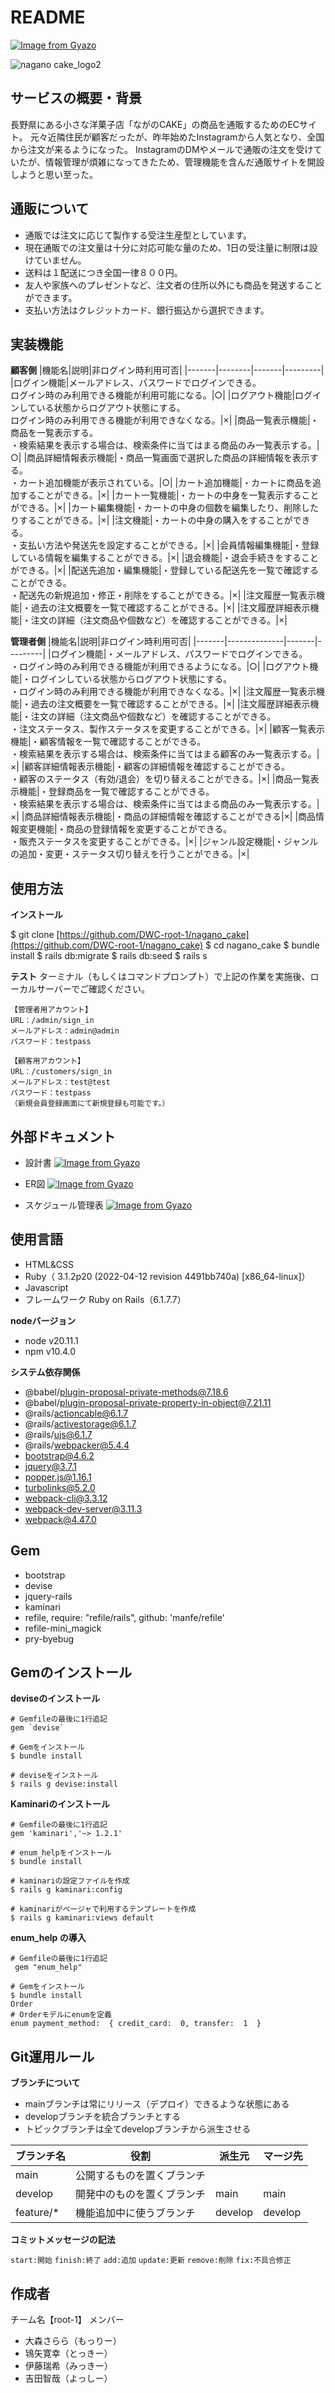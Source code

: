 # README

[![Image from Gyazo](https://i.gyazo.com/3d211f1667a4a425a00cb2a640fb7dbc.jpg)](https://gyazo.com/3d211f1667a4a425a00cb2a640fb7dbc)

![nagano cake_logo2](https://github.com/DWC-root-1/nagano_cake/assets/163057625/e6c62ef0-83e5-4eba-a8f5-4cc3f456acd3)

## サービスの概要・背景
長野県にある小さな洋菓子店「ながのCAKE」の商品を通販するためのECサイト。
元々近隣住民が顧客だったが、昨年始めたInstagramから人気となり、全国から注文が来るようになった。
InstagramのDMやメールで通販の注文を受けていたが、情報管理が煩雑になってきたため、管理機能を含んだ通販サイトを開設しようと思い至った。

## 通販について
- 通販では注文に応じて製作する受注生産型としています。
- 現在通販での注文量は十分に対応可能な量のため、1日の受注量に制限は設けていません。
- 送料は１配送につき全国一律８００円。
- 友人や家族へのプレゼントなど、注文者の住所以外にも商品を発送することができます。
- 支払い方法はクレジットカード、銀行振込から選択できます。

## 実装機能
__顧客側__
|機能名|説明|非ログイン時利用可否|
|-------|--------|-------|---------|
|ログイン機能|メールアドレス、パスワードでログインできる。<br>ログイン時のみ利用できる機能が利用可能になる。|○|
|ログアウト機能|ログインしている状態からログアウト状態にする。<br>ログイン時のみ利用できる機能が利用できなくなる。|×|
|商品一覧表示機能|・商品を一覧表示する。<br>・検索結果を表示する場合は、検索条件に当てはまる商品のみ一覧表示する。|○|
|商品詳細情報表示機能|・商品一覧画面で選択した商品の詳細情報を表示する。<br>・カート追加機能が表示されている。|○|
|カート追加機能|・カートに商品を追加することができる。|×|
|カート一覧機能|・カートの中身を一覧表示することができる。|×|
|カート編集機能|・カートの中身の個数を編集したり、削除したりすることができる。|×|
|注文機能|・カートの中身の購入をすることができる。<br>・支払い方法や発送先を設定することができる。|×|
|会員情報編集機能|・登録している情報を編集することができる。|×|
|退会機能|・退会手続きをすることができる。|×|
|配送先追加・編集機能|・登録している配送先を一覧で確認することができる。<br>・配送先の新規追加・修正・削除をすることができる。|×|
|注文履歴一覧表示機能|・過去の注文概要を一覧で確認することができる。|×|
|注文履歴詳細表示機能|・注文の詳細（注文商品や個数など）を確認することができる。|×|

__管理者側__
|機能名|説明|非ログイン時利用可否|
|-------|--------------|-------|---------|
|ログイン機能|・メールアドレス、パスワードでログインできる。<br>・ログイン時のみ利用できる機能が利用できるようになる。|○|
|ログアウト機能|・ログインしている状態からログアウト状態にする。<br>・ログイン時のみ利用できる機能が利用できなくなる。|×|
|注文履歴一覧表示機能|・過去の注文概要を一覧で確認することができる。|×|
|注文履歴詳細表示機能|・注文の詳細（注文商品や個数など）を確認することができる。<br>・注文ステータス、製作ステータスを変更することができる。|×|
|顧客一覧表示機能|・顧客情報を一覧で確認することができる。<br>・検索結果を表示する場合は、検索条件に当てはまる顧客のみ一覧表示する。|×|
|顧客詳細情報表示機能|・顧客の詳細情報を確認することができる。<br>・顧客のステータス（有効/退会）を切り替えることができる。|×|
|商品一覧表示機能|・登録商品を一覧で確認することができる。<br>・検索結果を表示する場合は、検索条件に当てはまる商品のみ一覧表示する。|×|
|商品詳細情報表示機能|・商品の詳細情報を確認することができる|×|
|商品情報変更機能|・商品の登録情報を変更することができる。<br>・販売ステータスを変更することができる。|×|
|ジャンル設定機能|・ジャンルの追加・変更・ステータス切り替えを行うことができる。|×|

## 使用方法
__インストール__

$ git clone [https://github.com/DWC-root-1/nagano_cake](https://github.com/DWC-root-1/nagano_cake)
$ cd nagano_cake
$ bundle install
$ rails db:migrate
$ rails db:seed
$ rails s

__テスト__
ターミナル（もしくはコマンドプロンプト）で上記の作業を実施後、ローカルサーバーでご確認ください。

```
【管理者用アカウント】
URL：/admin/sign_in
メールアドレス：admin@admin
パスワード：testpass
```
```
【顧客用アカウント】
URL：/customers/sign_in
メールアドレス：test@test
パスワード：testpass
（新規会員登録画面にて新規登録も可能です。）
```

## 外部ドキュメント
- 設計書
[![Image from Gyazo](https://i.gyazo.com/bfd5292ff0caf890d0b0ab6d3e6799b5.png)](https://gyazo.com/bfd5292ff0caf890d0b0ab6d3e6799b5)

- ER図
[![Image from Gyazo](https://i.gyazo.com/354b288c70042159db4c54f3d7696fb8.png)](https://gyazo.com/354b288c70042159db4c54f3d7696fb8)

- スケジュール管理表
[![Image from Gyazo](https://i.gyazo.com/6517a59ad2eaac2068635aee57bad4f5.png)](https://gyazo.com/6517a59ad2eaac2068635aee57bad4f5)

 ## 使用言語
- HTML&CSS
- Ruby（ 3.1.2p20 (2022-04-12 revision 4491bb740a) [x86_64-linux]）
- Javascript
- フレームワーク
Ruby on Rails（6.1.7.7）

__nodeバージョン__
 - node v20.11.1
 - npm v10.4.0

__システム依存関係__
- @babel/plugin-proposal-private-methods@7.18.6
- @babel/plugin-proposal-private-property-in-object@7.21.11
- @rails/actioncable@6.1.7
- @rails/activestorage@6.1.7
- @rails/ujs@6.1.7
- @rails/webpacker@5.4.4
- bootstrap@4.6.2
- jquery@3.7.1
- popper.js@1.16.1
- turbolinks@5.2.0
- webpack-cli@3.3.12
- webpack-dev-server@3.11.3
- webpack@4.47.0

## Gem
 - bootstrap
 - devise
 - jquery-rails
 - kaminari
 - refile, require: "refile/rails", github: 'manfe/refile'
 - refile-mini_magick
 - pry-byebug


## Gemのインストール
__deviseのインストール__
```
# Gemfileの最後に1行追記
gem `devise`

# Gemをインストール
$ bundle install

# deviseをインストール
$ rails g devise:install
```

__Kaminariのインストール__
```
# Gemfileの最後に1行追記
gem 'kaminari','~> 1.2.1'

# enum_helpをインストール
$ bundle install

# kaminariの設定ファイルを作成
$ rails g kaminari:config

# kaminariがページャで利用するテンプレートを作成
$ rails g kaminari:views default
```

__enum_help の導入__
```
# Gemfileの最後に1行追記
 gem "enum_help"

# Gemをインストール
$ bundle install
Order
# Orderモデルにenumを定義
enum payment_method:  { credit_card:  0, transfer:  1  }
```

## Git運用ルール

__ブランチについて__

- mainブランチは常にリリース（デプロイ）できるような状態にある
- developブランチを統合ブランチとする
- トピックブランチは全てdevelopブランチから派生させる

|ブランチ名       |役割                      |派生元  |マージ先  |
|----------------|-------------------------|-------|---------|
|main            |公開するものを置くブランチ  |        |　       |
|develop         |開発中のものを置くブランチ  |main    |main     |
|feature/*       |機能追加中に使うブランチ    |develop |develop  |

__コミットメッセージの記法__

`start:開始`
`finish:終了`
`add:追加`
`update:更新`
`remove:削除`
`fix:不具合修正`


## 作成者
チーム名【root-1】
メンバー
- 大森さらら（もっりー）
- 鴇矢寛幸（とっきー）
- 伊藤瑞希（みっきー）
- 吉田智哉（よっしー）
